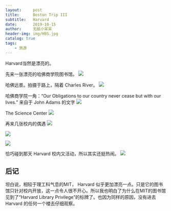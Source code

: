```yaml
---
layout:     post
title:      Boston Trip III
subtitle:   Harvard
date:       2019-10-15
author:     无敌小呆呆
header-img: img/HBS.jpg
catalog: true
tags:
    - 旅游
---
```



Harvard当然是漂亮的。


先来一张漂亮的哈佛商学院图书馆。
![](https://github.com/cxjcxj186/MarkdownPhotos/raw/master/Res/Harvard%202.jpg)

哈佛远景。拍摄于路上，隔着 Charles River。
![](https://github.com/cxjcxj186/MarkdownPhotos/raw/master/Res/Harvard%201.jpg)

哈佛商学院一角：“Our Obligations to our country never cease but with our lives.” 来自于 John Adams 的文字
![](https://github.com/cxjcxj186/MarkdownPhotos/raw/master/Res/Harvard%203.jpg)

The Science Center
![](https://github.com/cxjcxj186/MarkdownPhotos/raw/master/Res/Harvard%204.jpg)

再来几张校内的偶遇
![](https://github.com/cxjcxj186/MarkdownPhotos/raw/master/Res/Harvard%205.jpg)

![](https://github.com/cxjcxj186/MarkdownPhotos/raw/master/Res/Harvard%206.jpg)

![](https://github.com/cxjcxj186/MarkdownPhotos/raw/master/Res/Harvard%207.jpg)

恰巧碰到那天 Harvard 校内又活动，所以其实还挺热闹。
![](https://github.com/cxjcxj186/MarkdownPhotos/raw/master/Res/Harvard%208.jpg)

## 后记

坦白说，相较于理工科气息的MIT， Harvard 似乎更加漂亮一点。只是它的图书馆只针对校内开放，这一点令人很不开心。所以我也明白了为什么在MIT的图书馆见到了“Harvard Library Privilege”的标牌了。也因为同样的原因，没有进去 Harvard 的任何一个楼去仔细观察。
